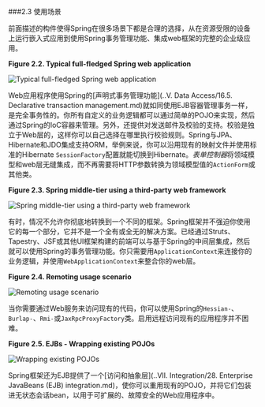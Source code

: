###2.3 使用场景

前面描述的构件使得Spring在很多场景下都是合理的选择，从在资源受限的设备上运行嵌入式应用到使用Spring事务管理功能、集成web框架的完整的企业级应用。

**Figure 2.2. Typical full-fledged Spring web application**

![Typical full-fledged Spring web application](../images/2.2overview-full.png)

Web应用程序使用Spring的[声明式事务管理功能](..V. Data Access/16.5. Declarative transaction management.md)就如同使用EJB容器管理事务一样，是完全事务性的。你所有自定义的业务逻辑都可以通过简单的POJO来实现，然后通过Spring的IoC容器来管理。另外，还提供对发送邮件及校验的支持。校验是独立于Web层的，这样你可以自己选择在哪里执行校验规则。Spring与JPA、Hibernate和JDO集成支持ORM，举例来说，你可以沿用现有的映射文件并使用标准的Hibernate `SessionFactory`配置就能切换到Hibernate。*表单控制器*将领域模型和web层无缝集成，而不再需要将HTTP参数转换为领域模型值的`ActionForm`或其他类。

**Figure 2.3. Spring middle-tier using a third-party web framework**

![Spring middle-tier using a third-party web framework](../images/2.3overview-thirdparty-web.png)

有时，情况不允许你彻底地转换到一个不同的框架。Spring框架并不强迫你使用它的每一个部分，它并不是一个全有或全无的解决方案。已经通过Struts、Tapestry、JSF或其他UI框架构建的前端可以与基于Spring的中间层集成，然后就可以使用Spring的事务管理功能。你只需要用`ApplicationContext`来连接你的业务逻辑，并使用`WebApplicationContext`来整合你的web层。

**Figure 2.4. Remoting usage scenario**

![Remoting usage scenario](../images/2.4overview-remoting.png)

当你需要通过Web服务来访问现有的代码，你可以使用Spring的`Hessian-`、`Burlap-`、`Rmi-`或`JaxRpcProxyFactory`类。启用远程访问现有的应用程序并不困难。

**Figure 2.5. EJBs - Wrapping existing POJOs**

![Wrapping existing POJOs](../images/2.5overview-ejb.png)

Spring框架还为EJB提供了一个[访问和抽象层](..VII. Integration/28. Enterprise JavaBeans (EJB) integration.md)，使你可以重用现有的POJO，并将它们包装进无状态会话bean，以用于可扩展的、故障安全的Web应用程序中。

